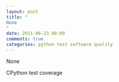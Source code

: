 ```yaml
---
layout: post
title: "
None
"
date: 2011-06-23 08:09
comments: true
categories: python test software quality
---
```


None


CPython test coverage

